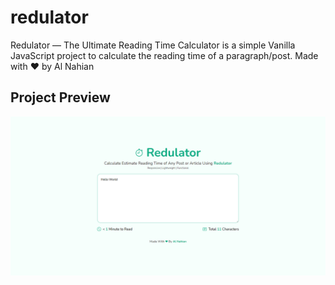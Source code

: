 # redulator
Redulator — The Ultimate Reading Time Calculator is a simple Vanilla JavaScript project to calculate the reading time of a paragraph/post. Made with ❤ by Al Nahian

## Project Preview
<img src="https://raw.githubusercontent.com/alnahian2003/redulator/main/redulator-ss.jpg"/>

